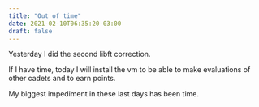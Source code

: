 ```yaml
---
title: "Out of time"
date: 2021-02-10T06:35:20-03:00
draft: false
---
```


Yesterday I did the second libft correction.

If I have time, today I will install the vm to be able to make evaluations of other cadets and to earn points.

My biggest impediment in these last days has been time.
